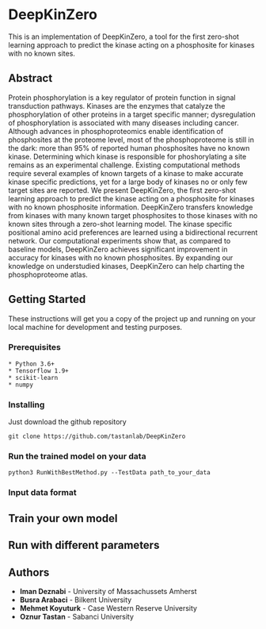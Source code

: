# DeepKinZero
This is an implementation of DeepKinZero, a tool for the first zero-shot learning approach to predict the kinase acting on a phosphosite for kinases with no known sites.

## Abstract
Protein phosphorylation is a key regulator of protein function in signal transduction pathways. Kinases are the enzymes that catalyze the phosphorylation of other proteins in a target specific manner; dysregulation of phosphorylation is associated with many diseases including cancer.  Although advances in phosphoproteomics enable identification of phosphosites at the proteome level, most of the phosphoproteome is still in the dark:  more than 95% of reported human phosphosites have no known kinase. Determining which kinase is responsible for phoshorylating a site remains as an experimental challenge. Existing computational methods require several examples of known targets of a kinase to make accurate kinase specific predictions, yet for a large body of kinases no or only few target sites are reported. We present DeepKinZero, the first zero-shot learning approach to predict the kinase acting on a phosphosite for kinases with no known phosphosite information. DeepKinZero transfers knowledge from kinases with many known target phosphosites to those kinases with no known sites through a zero-shot learning model. The kinase specific positional amino acid preferences are learned using a  bidirectional recurrent network. Our computational experiments show that, as compared to baseline models, DeepKinZero achieves significant improvement in accuracy for kinases with no known phosphosites. By expanding  our knowledge on understudied kinases, DeepKinZero can help charting the phosphoproteome atlas.

## Getting Started

These instructions will get you a copy of the project up and running on your local machine for development and testing purposes.

### Prerequisites
```
* Python 3.6+
* Tensorflow 1.9+
* scikit-learn
* numpy
```

### Installing

Just download the github repository
```
git clone https://github.com/tastanlab/DeepKinZero
```

### Run the trained model on your data

```
python3 RunWithBestMethod.py --TestData path_to_your_data
```

### Input data format

## Train your own model

## Run with different parameters

## Authors

* **Iman Deznabi** - University of Massachussets Amherst
* **Busra Arabaci** - Bilkent University
* **Mehmet Koyuturk** - Case Western Reserve University
* **Oznur Tastan** - Sabanci University
